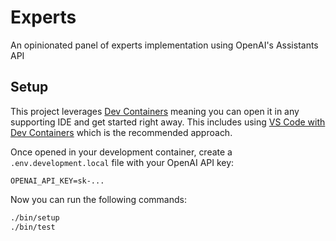 # Experts

An opinionated panel of experts implementation using OpenAI's Assistants API

## Setup

This project leverages [Dev Containers](https://containers.dev/) meaning you can open it in any supporting IDE and get started right away. This includes using [VS Code with Dev Containers](https://www.youtube.com/watch?v=b1RavPr_878) which is the recommended approach.

Once opened in your development container, create a `.env.development.local` file with your OpenAI API key:

```
OPENAI_API_KEY=sk-...
```

Now you can run the following commands:

```bash
./bin/setup
./bin/test
```
